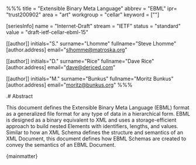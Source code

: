 %%%
title = "Extensible Binary Meta Language"
abbrev = "EBML"
ipr= "trust200902"
area = "art"
workgroup = "cellar"
keyword = [""]

[seriesInfo]
name = "Internet-Draft"
stream = "IETF"
status = "standard"
value = "draft-ietf-cellar-ebml-15"

[[author]]
initials="S."
surname="Lhomme"
fullname="Steve Lhomme"
  [author.address]
  email="slhomme@matroska.org"

[[author]]
initials="D."
surname="Rice"
fullname="Dave Rice"
  [author.address]
  email="dave@dericed.com"

[[author]]
initials="M."
surname="Bunkus"
fullname="Moritz Bunkus"
  [author.address]
  email="moritz@bunkus.org"
%%%

.# Abstract

This document defines the Extensible Binary Meta Language (EBML) format as a generalized file format for any type of data in a hierarchical form. EBML is designed as a binary equivalent to XML and uses a storage-efficient approach to build nested Elements with identifiers, lengths, and values. Similar to how an XML Schema defines the structure and semantics of an XML Document, this document defines how EBML Schemas are created to convey the semantics of an EBML Document.

{mainmatter}
